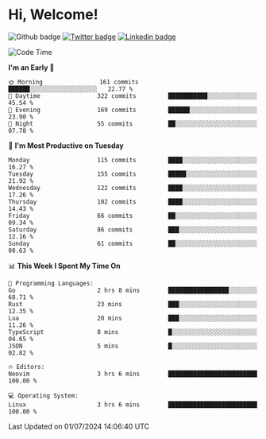   # Hi, Welcome!
  ![Github badge](https://img.shields.io/github/followers/kraken-afk.svg?style=social&label=Follow&maxAge=2592000)
  [![Twitter badge](https://img.shields.io/badge/-Twitter-00acee?style=flat-square&logo=Twitter&logoColor=white)](https://twitter.com/trshppl)
  [![Linkedin badge](https://img.shields.io/badge/LinkedIn-0077B5?style=flat-square&logo=linkedin&logoColor=white)](https://www.linkedin.com/in/noveanrer)
<!--START_SECTION:waka-->
![Code Time](http://img.shields.io/badge/Code%20Time-236%20hrs%2019%20mins-blue)

**I'm an Early 🐤** 

```text
🌞 Morning                161 commits         ██████░░░░░░░░░░░░░░░░░░░   22.77 % 
🌆 Daytime                322 commits         ███████████░░░░░░░░░░░░░░   45.54 % 
🌃 Evening                169 commits         ██████░░░░░░░░░░░░░░░░░░░   23.90 % 
🌙 Night                  55 commits          ██░░░░░░░░░░░░░░░░░░░░░░░   07.78 % 
```
📅 **I'm Most Productive on Tuesday** 

```text
Monday                   115 commits         ████░░░░░░░░░░░░░░░░░░░░░   16.27 % 
Tuesday                  155 commits         █████░░░░░░░░░░░░░░░░░░░░   21.92 % 
Wednesday                122 commits         ████░░░░░░░░░░░░░░░░░░░░░   17.26 % 
Thursday                 102 commits         ████░░░░░░░░░░░░░░░░░░░░░   14.43 % 
Friday                   66 commits          ██░░░░░░░░░░░░░░░░░░░░░░░   09.34 % 
Saturday                 86 commits          ███░░░░░░░░░░░░░░░░░░░░░░   12.16 % 
Sunday                   61 commits          ██░░░░░░░░░░░░░░░░░░░░░░░   08.63 % 
```


📊 **This Week I Spent My Time On** 

```text
💬 Programming Languages: 
Go                       2 hrs 8 mins        █████████████████░░░░░░░░   68.71 % 
Rust                     23 mins             ███░░░░░░░░░░░░░░░░░░░░░░   12.35 % 
Lua                      20 mins             ███░░░░░░░░░░░░░░░░░░░░░░   11.26 % 
TypeScript               8 mins              █░░░░░░░░░░░░░░░░░░░░░░░░   04.65 % 
JSON                     5 mins              █░░░░░░░░░░░░░░░░░░░░░░░░   02.82 % 

🔥 Editors: 
Neovim                   3 hrs 6 mins        █████████████████████████   100.00 % 

💻 Operating System: 
Linux                    3 hrs 6 mins        █████████████████████████   100.00 % 
```


 Last Updated on 01/07/2024 14:06:40 UTC
<!--END_SECTION:waka-->